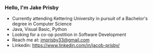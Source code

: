 ### Hello, I'm Jake Prisby

- Currently attending Kettering University in pursuit of a Bachelor's degree in Computer Science
- Java, Visual Basic, Python
- Looking for a co-op postition in Software Development
- Reach me at: <a href = "jmprisby33@gmail.com">jmprisby33@gmail.com</a>
- Linkedin: <a href = "https://www.linkedin.com/in/jacob-prisby/">https://www.linkedin.com/in/jacob-prisby/</a>

